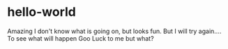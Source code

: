 # hello-world
Amazing 
I don't know what is going on, but looks fun.
But I will try again....
To see what will happen
Goo Luck to me
but what?
